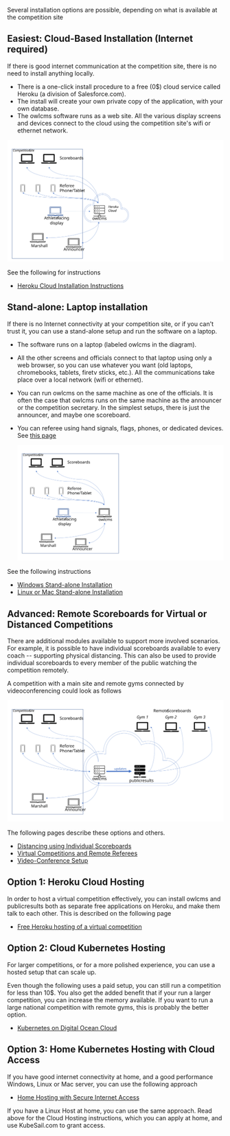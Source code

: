 Several installation options are possible, depending on what is available at the competition site

## Easiest: Cloud-Based Installation (Internet required)

If there is good internet communication at the competition site, there is no need to install anything locally. 

- There is a one-click install procedure to a free (0$) cloud service called Heroku (a division of Salesforce.com). 
- The install will create your own private copy of the application, with your own database.
- The owlcms software runs as a web site. All the various display screens and devices connect to the cloud using the competition site's wifi or ethernet network.

![Slide9](img/PublicResults/CloudExplained/Slide9.SVG)

See the following for instructions

  * [Heroku Cloud Installation Instructions](Heroku)

## Stand-alone: Laptop installation

If there is no Internet connectivity at your competition site, or if you can't trust it, you can use a stand-alone setup and run the software on a laptop.

- The software runs on a laptop (labeled owlcms in the diagram). 

- All the other screens and officials connect to that laptop using only a web browser, so you can use whatever you want (old laptops, chromebooks, tablets, firetv sticks, etc.).  All the communications take place over a local network (wifi or ethernet).

- You can run owlcms on the same machine as one of the officials.  It is often the case that owlcms runs on the same machine as the announcer or the competition secretary.  In the simplest setups, there is just the announcer, and maybe one scoreboard.

- You can referee using hand signals, flags, phones, or dedicated devices. See [this page](Refereeing)

  ![Slide1](img/PublicResults/CloudExplained/Slide7.SVG)

See the following instructions

  * [Windows Stand-alone Installation](LocalWindowsSetup)
  * [Linux or Mac Stand-alone Installation](LocalLinuxMacSetup)

## Advanced: Remote Scoreboards for Virtual or Distanced Competitions

There are additional modules available to support more involved scenarios.  For example, it is possible to have individual scoreboards available to every coach -- supporting physical distancing.  This can also be used to provide individual scoreboards to every member of the public watching the competition remotely.

A competition with a main site and remote gyms connected by videoconferencing could look as follows

![Slide3](img/PublicResults/CloudExplained/Slide3.SVG)

The following pages describe these options and others.

*	[Distancing using Individual Scoreboards](Distancing)
*	[Virtual Competitions and Remote Referees](Virtual)
*	[Video-Conference Setup](Video)

## Option 1: Heroku Cloud Hosting

In order to host a virtual competition effectively, you can install owlcms and publicresults both as separate free applications on Heroku, and make them talk to each other.  This is described on the following page

- [Free Heroku hosting of a virtual competition](Heroku)

## Option 2: Cloud Kubernetes Hosting

For larger competitions, or for a more polished experience, you can use a hosted setup that can scale up.

Even though the following uses a paid setup, you can still run a competition for less than 10$. You also get the added benefit that if your run a larger competition, you can increase the memory available.  If you want to run a large national competition with remote gyms, this is probably the better option.

- [Kubernetes on Digital Ocean Cloud](DigitalOcean)

## Option 3: Home Kubernetes Hosting with Cloud Access

If you have good internet connectivity at home, and a good performance Windows, Linux or Mac server, you can use the following approach

- [Home Hosting with Secure Internet Access](k3d)

If you have a Linux Host at home, you can use the same approach. Read above for the Cloud Hosting instructions, which you can apply at home, and use KubeSail.com to grant access.